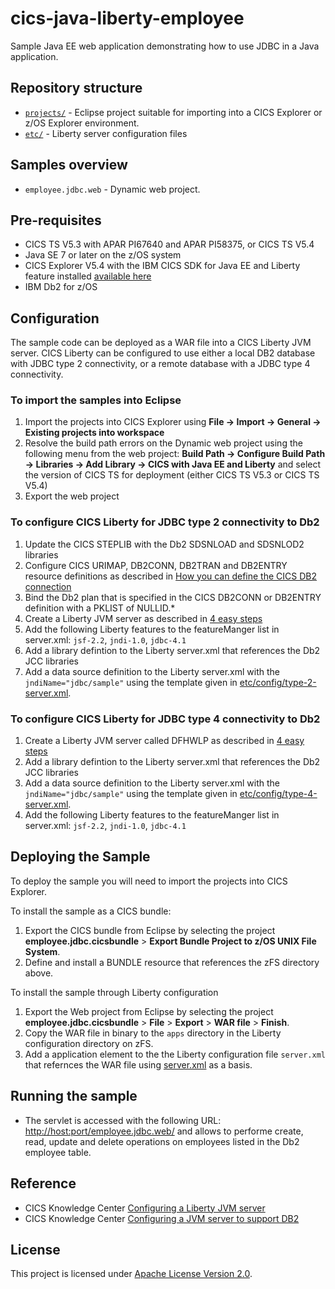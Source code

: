 cics-java-liberty-employee
=====================

Sample Java EE web application demonstrating how to use JDBC in a Java application.

## Repository structure

* [`projects/`](projects) - Eclipse project suitable for importing into a CICS Explorer or z/OS Explorer environment. 
* [`etc/`](etc) - Liberty server configuration files

## Samples overview

* `employee.jdbc.web` - Dynamic web project. 

## Pre-requisites
* CICS TS V5.3 with APAR PI67640 and APAR PI58375, or CICS TS V5.4
* Java SE 7 or later on the z/OS system
* CICS Explorer V5.4 with the IBM CICS SDK for Java EE and Liberty feature installed [available here](https://developer.ibm.com/mainframe/products/downloads)
* IBM Db2 for z/OS 

## Configuration
The sample code can be deployed as a WAR file into a CICS Liberty JVM server. CICS Liberty can be configured to use either a local DB2 database with 
JDBC type 2 connectivity,  or a remote database with a JDBC type 4 connectivity. 


### To import the samples into Eclipse
1. Import the projects into CICS Explorer using **File -> Import -> General -> Existing projects into workspace**
1. Resolve the build path errors on the Dynamic web project using the following menu from the web project: **Build Path -> Configure Build Path -> Libraries -> Add Library -> CICS with Java EE and Liberty** and select the version of CICS TS for deployment (either CICS TS V5.3 or CICS TS V5.4)
1. Export the web project 

### To configure CICS Liberty for JDBC type 2 connectivity to Db2
1. Update the CICS STEPLIB with the Db2 SDSNLOAD and SDSNLOD2 libraries
1. Configure CICS URIMAP, DB2CONN, DB2TRAN and DB2ENTRY resource definitions as described in [How you can define the CICS DB2 connection](https://www.ibm.com/support/knowledgecenter/en/SSGMCP_5.4.0/configuring/databases/dfhtk2c.html)
1. Bind the Db2 plan that is specified in the CICS DB2CONN or DB2ENTRY definition with a PKLIST of NULLID.* 
1. Create a Liberty JVM server as described in [4 easy steps](https://developer.ibm.com/cics/2015/06/04/starting-a-cics-liberty-jvm-server-in-4-easy-steps/)
1. Add the following Liberty features to the featureManger list in server.xml: ```jsf-2.2```, ```jndi-1.0```, ```jdbc-4.1```
1. Add a library defintion to the Liberty server.xml that references the Db2 JCC libraries
1. Add a data source definition to the Liberty server.xml with the ```jndiName="jdbc/sample"``` using the template given in [etc/config/type-2-server.xml](etc/config/type-2-server.xml). 



### To configure CICS Liberty for JDBC type 4 connectivity to Db2
1. Create a Liberty JVM server called DFHWLP as described in [4 easy steps](https://developer.ibm.com/cics/2015/06/04/starting-a-cics-liberty-jvm-server-in-4-easy-steps/)
1. Add a library defintion to the Liberty server.xml that references the Db2 JCC libraries
1. Add a data source definition to the Liberty server.xml with the ```jndiName="jdbc/sample"``` using the template given in [etc/config/type-4-server.xml](etc/config/type-4-server.xml). 
1. Add the following Liberty features to the featureManger list in server.xml: ```jsf-2.2```, ```jndi-1.0```, ```jdbc-4.1```

## Deploying the Sample

To deploy the sample you will need to import the projects into CICS Explorer. 

To install the sample as a CICS bundle:

1. Export the CICS bundle from Eclipse by selecting the project **employee.jdbc.cicsbundle** > **Export Bundle Project to z/OS UNIX File System**. 
1. Define and install a BUNDLE resource that references the zFS directory above.

To install the sample through Liberty configuration
1. Export the Web project from Eclipse by selecting the project **employee.jdbc.cicsbundle** > **File** > **Export** > **WAR file** > **Finish**.
1. Copy the WAR file in binary to the `apps` directory in the Liberty configuration directory on zFS.
1. Add a application element to the the Liberty configuration file `server.xml` that refernces the WAR file using [server.xml](etc/config/employee.xml) as a basis.




## Running the sample
* The servlet is accessed with the following URL: [http://host:port/employee.jdbc.web/](http://host:port/employee.jdbc.web/)  and allows to performe create, read, update and delete
operations on employees listed in the Db2 employee table.


## Reference
*  CICS Knowledge Center [Configuring a Liberty JVM server](https://www.ibm.com/support/knowledgecenter/SSGMCP_5.4.0/configuring/java/config_jvmserver_liberty.html)
*  CICS Knowledge Center [Configuring a JVM server to support DB2](https://www.ibm.com/support/knowledgecenter/en/SSGMCP_5.4.0/applications/developing/database/dfhtk4b.html)

## License
This project is licensed under [Apache License Version 2.0](LICENSE).
